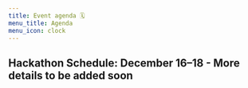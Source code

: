 ```yaml
---
title: Event agenda 🗓️
menu_title: Agenda
menu_icon: clock
---
```



## Hackathon Schedule: December 16–18 - More details to be added soon

